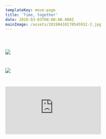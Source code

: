 ```yaml
---
templateKey: move-page
title: 'Time, together'
date: 2020-03-03T08:00:00.000Z
mainImage: /assets/20190410170545912-2.jpg
---
```

<div class="lines-3"></div>

<img src="/assets/empty.png" alt="" title="" class="half half-left"></img>

<img src="/assets/window_1.gif" alt="" title="" class="half half-right"></img>

<img src="/assets/cliffers.png" alt="" title="" class="half half-right"></img>

<div class="lines-1"></div>

<div class="lines-5"></div>

<div class="lines-5"></div>

![](/assets/20190410170545912-2.jpg)

<div class="lines-5"></div>

<img src="/assets/window.png" alt="" title="" class=""></img>

<div class="lines-5"></div>

<img src="/assets/window.gif" alt="" title="" class="half"></img>

<div class="lines-5"></div>

![](/assets/shore.png)

<div class="lines-5"></div>

<img src="/assets/empty.png" alt="" title="" class="half half-left"></img>

<img src="/assets/window_2.gif" alt="" title="" class="half half-right"></img>

<div class="lines-6"></div>

<div class="video-container"><iframe src="https://www.youtube.com/embed/laP1drVxdws" class="video" frameborder="0" allow="accelerometer; autoplay; encrypted-media; gyroscope; picture-in-picture" allowfullscreen></iframe></div>

<div class="lines-3"></div>
